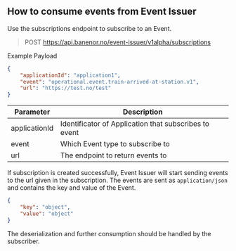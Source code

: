 
## How to consume events from Event Issuer

Use the subscriptions endpoint to subscribe to an Event.

> POST https://api.banenor.no/event-issuer/v1alpha/subscriptions

Example Payload

```json
{
    "applicationId": "application1",
    "event": "operational.event.train-arrived-at-station.v1",
    "url": "https://test.no/test"
}
```

| Parameter     | Description                                           |
|---------------|-------------------------------------------------------|
| applicationId | Identificator of Application that subscribes to event |
| event         | Which Event type to subscribe to                      |
| url           | The endpoint to return events to                      |

If subscription is created successfully, Event Issuer will start sending events to the url given in the subscription.
The events are sent as `application/json` and contains the key and value of the Event.

```json
{
    "key": "object",
    "value": "object"
}
```

The deserialization and further consumption should be handled by the subscriber.
